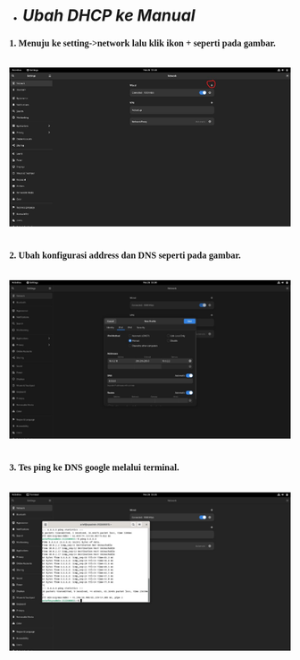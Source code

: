 - # _Ubah DHCP ke Manual_ 
**<h3 style="font-family:bahnschrift;">1. Menuju ke setting->network lalu klik ikon + seperti pada gambar.</h3>**
<p align="center">
  <br><img src="assets/dhcp1.jpg"><br>
</p> 

#

**<h3 style="font-family:bahnschrift;">2. Ubah konfigurasi address dan DNS seperti pada gambar.</h3>**
<p align="center">
  <br><img src="assets/dhcp2.jpg"><br>
</p>

#

**<h3 style="font-family:bahnschrift;">3. Tes ping ke DNS google melalui terminal.</h3>**
<p align="center">
  <br><img src="assets/dhcp3.jpg"><br>
</p>

